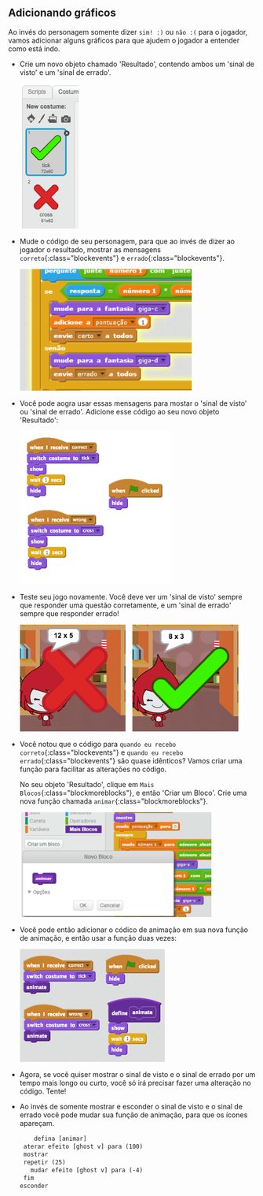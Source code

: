 ## Adicionando gráficos

Ao invés do personagem somente dizer `sim! :)` ou `não :(` para o jogador, vamos adicionar alguns gráficos para que ajudem o jogador a entender como está indo.

+ Crie um novo objeto chamado 'Resultado', contendo ambos um 'sinal de visto' e um 'sinal de errado'.
    
    ![screenshot](images/brain-result.png)

+ Mude o código de seu personagem, para que ao invés de dizer ao jogador o resultado, mostrar as mensagens `correto`{:class="blockevents"} e `errado`{:class="blockevents"}.
    
    ![screenshot](images/brain-broadcast-answer.png)

+ Você pode aogra usar essas mensagens para mostar o 'sinal de visto' ou 'sinal de errado'. Adicione esse código ao seu novo objeto 'Resultado':
    
    ![screenshot](images/brain-show-answer.png)

+ Teste seu jogo novamente. Você deve ver um 'sinal de visto' sempre que responder uma questão corretamente, e um 'sinal de errado' sempre que responder errado!
    
    ![screenshot](images/brain-test-answer.png)

+ Você notou que o código para `quando eu recebo correto`{:class="blockevents"} e `quando eu recebo errado`{:class="blockevents"} são quase idênticos? Vamos criar uma função para facilitar as alterações no código.
    
    No seu objeto 'Resultado', clique em `Mais Blocos`{:class="blockmoreblocks"}, e então 'Criar um Bloco'. Crie uma nova função chamada `animar`{:class="blockmoreblocks"}.
    
    ![screenshot](images/brain-animate-function.png)

+ Você pode então adicionar o códico de animação em sua nova função de animação, e então usar a função duas vezes:
    
    ![screenshot](images/brain-use-function.png)

+ Agora, se você quiser mostrar o sinal de visto e o sinal de errado por um tempo mais longo ou curto, você só irá precisar fazer uma alteração no código. Tente!

+ Ao invés de somente mostrar e esconder o sinal de visto e o sinal de errado você pode mudar sua função de animação, para que os ícones apareçam.
    
    ```blocks
        defina [animar]
     aterar efeito [ghost v] para (100)
     mostrar
     repetir (25)
       mudar efeito [ghost v] para (-4)
     fim
    esconder
    ```